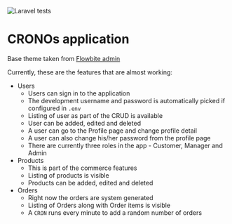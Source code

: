 ![Laravel tests](https://github.com/amitavroy/cronos/actions/workflows/laravel.yml/badge.svg)

# CRONOs application

Base theme taken from [Flowbite admin](https://github.com/themesberg/flowbite-admin-dashboard/tree/main)

Currently, these are the features that are almost working:

- Users
    - Users can sign in to the application
    - The development username and password is automatically picked if configured in `.env`
    - Listing of user as part of the CRUD is available
    - User can be added, edited and deleted
    - A user can go to the Profile page and change profile detail
    - A user can also change his/her password from the profile page
    - There are currently three roles in the app - Customer, Manager and Admin
- Products
    - This is part of the commerce features
    - Listing of products is visible
    - Products can be added, edited and deleted
- Orders
    - Right now the orders are system generated
    - Listing of Orders along with Order items is visible
    - A `CRON` runs every minute to add a random number of orders
